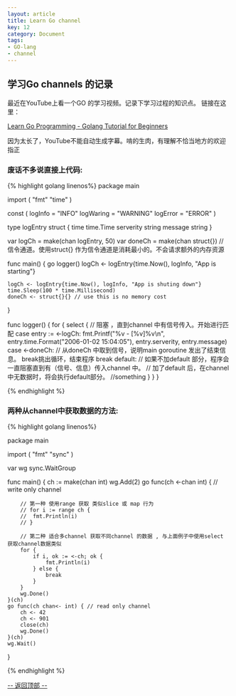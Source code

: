 ```yaml
---
layout: article
title: Learn Go channel
key: 12
category: Document
tags: 
- GO-lang
- channel
---
```



## 学习Go channels 的记录
最近在YouTube上看一个GO 的学习视频。记录下学习过程的知识点。
链接在这里：

[Learn Go Programming - Golang Tutorial for Beginners](https://www.youtube.com/watch?v=YS4e4q9oBaU) 

因为太长了，YouTube不能自动生成字幕。啃的生肉，有理解不恰当地方的欢迎指正

### 废话不多说直接上代码:
{% highlight golang linenos%}
package main

import (
	"fmt"
	"time"
)

const (
	logInfo   = "INFO"
	logWaring = "WARNING"
	logError  = "ERROR"
)

type logEntry struct {
	time      time.Time
	serverity string
	message   string
}

var logCh = make(chan logEntry, 50)
var doneCh = make(chan struct{}) 
// 信令通道。使用struct{} 作为信令通道是消耗最小的。不会请求额外的内存资源

func main() {
	go logger()
	logCh <- logEntry{time.Now(), logInfo, "App is starting"}

	logCh <- logEntry{time.Now(), logInfo, "App is shuting down"}
	time.Sleep(100 * time.Millisecond)
	doneCh <- struct{}{} // use this is no memory cost
}

func logger() {
	for {
		select { // 阻塞 ，直到channel 中有信号传入。开始进行匹配
		case entry := <-logCh:
			fmt.Printf("%v - [%v]%v\n", entry.time.Format("2006-01-02 15:04:05"), entry.serverity, entry.message)
		case <-doneCh:
        // 从doneCh 中取到信号，说明main goroutine 发出了结束信息。 break挑出循环，结束程序
			break
        default: 
        // 如果不加default 部分，程序会一直阻塞直到有（信号、信息）传入channel 中。
        // 加了default 后，在channel 中无数据时，将会执行default部分。
            //something 
		}
	}
}

{% endhighlight %}


### 两种从channel中获取数据的方法:
{% highlight golang linenos%}

package main

import (
	"fmt"
	"sync"
)

var wg sync.WaitGroup

func main() {
	ch := make(chan int)
	wg.Add(2)
	go func(ch <-chan int) { // write only channel

        // 第一种 使用range 获取 类似slice 或 map 行为
		// for i := range ch {
		// 	fmt.Println(i)
		// }

        // 第二种 适合多channel 获取不同channel 的数据 , 与上面例子中使用select 获取channel数据类似
		for {
			if i, ok := <-ch; ok {
				fmt.Println(i)
			} else {
				break
			}
		}
		wg.Done()
	}(ch)
	go func(ch chan<- int) { // read only channel
		ch <- 42
		ch <- 901
		close(ch)
		wg.Done()
	}(ch)
	wg.Wait()
}

{% endhighlight %}

<a href="javascript:scroll(0,0)">-- 返回顶部 --</a>